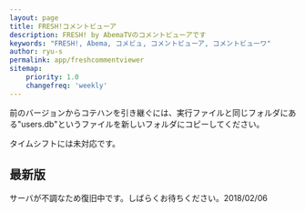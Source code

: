 ```yaml
---
layout: page
title: FRESH!コメントビューア
description: FRESH! by AbemaTVのコメントビューアです
keywords: "FRESH!, Abema, コメビュ, コメントビューア, コメントビューワ"
author: ryu-s
permalink: app/freshcommentviewer
sitemap:
    priority: 1.0
    changefreq: 'weekly'	
---
```


前のバージョンからコテハンを引き継ぐには、実行ファイルと同じフォルダにある"users.db"というファイルを新しいフォルダにコピーしてください。
  
タイムシフトには未対応です。  

## 最新版
サーバが不調なため復旧中です。しばらくお待ちください。2018/02/06  
<!--[v0.3.0](http://61.192.216.29/app/AbemaFreshCommentViewer_v0.3.0.zip)（2017/05/14）自動アップデートに対応  -->
